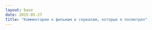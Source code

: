 ```yaml
---
layout: base
date: 2015-05-27
title: "Комментарии к фильмам и сериалам, которые я посмотрел"
---
```

